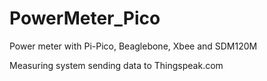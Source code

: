 # PowerMeter_Pico
Power meter with Pi-Pico, Beaglebone, Xbee and SDM120M

Measuring system sending data to Thingspeak.com
